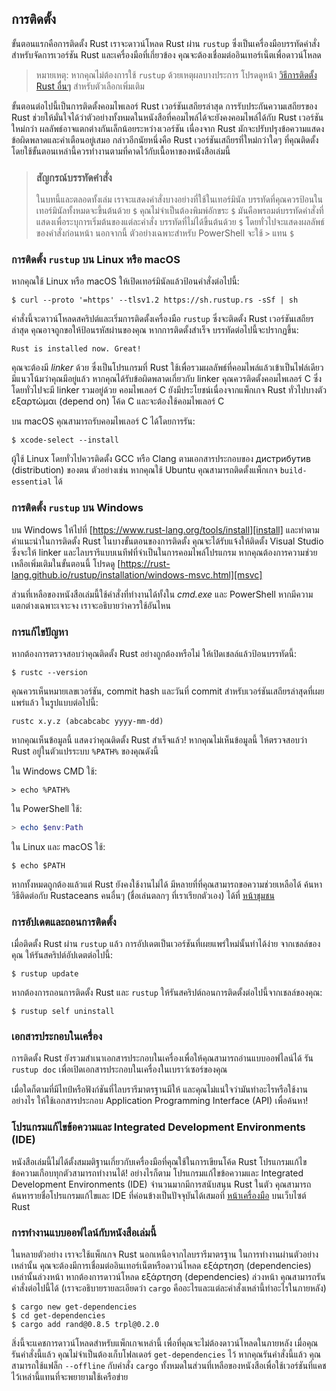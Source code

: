 ## การติดตั้ง

ขั้นตอนแรกคือการติดตั้ง Rust เราจะดาวน์โหลด Rust ผ่าน `rustup` ซึ่งเป็นเครื่องมือบรรทัดคำสั่งสำหรับจัดการเวอร์ชัน Rust และเครื่องมือที่เกี่ยวข้อง คุณจะต้องเชื่อมต่ออินเทอร์เน็ตเพื่อดาวน์โหลด

> หมายเหตุ: หากคุณไม่ต้องการใช้ `rustup` ด้วยเหตุผลบางประการ โปรดดูหน้า [วิธีการติดตั้ง Rust อื่นๆ][otherinstall] สำหรับตัวเลือกเพิ่มเติม

ขั้นตอนต่อไปนี้เป็นการติดตั้งคอมไพเลอร์ Rust เวอร์ชันเสถียรล่าสุด การรับประกันความเสถียรของ Rust ช่วยให้มั่นใจได้ว่าตัวอย่างทั้งหมดในหนังสือที่คอมไพล์ได้จะยังคงคอมไพล์ได้กับ Rust เวอร์ชันใหม่กว่า ผลลัพธ์อาจแตกต่างกันเล็กน้อยระหว่างเวอร์ชัน เนื่องจาก Rust มักจะปรับปรุงข้อความแสดงข้อผิดพลาดและคำเตือนอยู่เสมอ กล่าวอีกนัยหนึ่งคือ Rust เวอร์ชันเสถียรที่ใหม่กว่าใดๆ ที่คุณติดตั้งโดยใช้ขั้นตอนเหล่านี้ควรทำงานตามที่คาดไว้กับเนื้อหาของหนังสือเล่มนี้

> ### สัญกรณ์บรรทัดคำสั่ง
>
> ในบทนี้และตลอดทั้งเล่ม เราจะแสดงคำสั่งบางอย่างที่ใช้ในเทอร์มินัล บรรทัดที่คุณควรป้อนในเทอร์มินัลทั้งหมดจะขึ้นต้นด้วย `$` คุณไม่จำเป็นต้องพิมพ์อักขระ `$` มันคือพรอมต์บรรทัดคำสั่งที่แสดงเพื่อระบุการเริ่มต้นของแต่ละคำสั่ง บรรทัดที่ไม่ได้ขึ้นต้นด้วย `$` โดยทั่วไปจะแสดงผลลัพธ์ของคำสั่งก่อนหน้า นอกจากนี้ ตัวอย่างเฉพาะสำหรับ PowerShell จะใช้ `>` แทน `$`

### การติดตั้ง `rustup` บน Linux หรือ macOS

หากคุณใช้ Linux หรือ macOS ให้เปิดเทอร์มินัลแล้วป้อนคำสั่งต่อไปนี้:

```console
$ curl --proto '=https' --tlsv1.2 https://sh.rustup.rs -sSf | sh
```

คำสั่งนี้จะดาวน์โหลดสคริปต์และเริ่มการติดตั้งเครื่องมือ `rustup` ซึ่งจะติดตั้ง Rust เวอร์ชันเสถียรล่าสุด คุณอาจถูกขอให้ป้อนรหัสผ่านของคุณ หากการติดตั้งสำเร็จ บรรทัดต่อไปนี้จะปรากฏขึ้น:

```text
Rust is installed now. Great!
```

คุณจะต้องมี _linker_ ด้วย ซึ่งเป็นโปรแกรมที่ Rust ใช้เพื่อรวมผลลัพธ์ที่คอมไพล์แล้วเข้าเป็นไฟล์เดียว มีแนวโน้มว่าคุณมีอยู่แล้ว หากคุณได้รับข้อผิดพลาดเกี่ยวกับ linker คุณควรติดตั้งคอมไพเลอร์ C ซึ่งโดยทั่วไปจะมี linker รวมอยู่ด้วย คอมไพเลอร์ C ยังมีประโยชน์เนื่องจากแพ็กเกจ Rust ทั่วไปบางตัว εξαρτώμαι (depend on) โค้ด C และจะต้องใช้คอมไพเลอร์ C

บน macOS คุณสามารถรับคอมไพเลอร์ C ได้โดยการรัน:

```console
$ xcode-select --install
```

ผู้ใช้ Linux โดยทั่วไปควรติดตั้ง GCC หรือ Clang ตามเอกสารประกอบของ дистрибутив (distribution) ของตน ตัวอย่างเช่น หากคุณใช้ Ubuntu คุณสามารถติดตั้งแพ็กเกจ `build-essential` ได้

### การติดตั้ง `rustup` บน Windows

บน Windows ให้ไปที่ [https://www.rust-lang.org/tools/install][install] และทำตามคำแนะนำในการติดตั้ง Rust ในบางขั้นตอนของการติดตั้ง คุณจะได้รับแจ้งให้ติดตั้ง Visual Studio ซึ่งจะให้ linker และไลบรารีแบบเนทีฟที่จำเป็นในการคอมไพล์โปรแกรม หากคุณต้องการความช่วยเหลือเพิ่มเติมในขั้นตอนนี้ โปรดดู [https://rust-lang.github.io/rustup/installation/windows-msvc.html][msvc]

ส่วนที่เหลือของหนังสือเล่มนี้ใช้คำสั่งที่ทำงานได้ทั้งใน _cmd.exe_ และ PowerShell หากมีความแตกต่างเฉพาะเจาะจง เราจะอธิบายว่าควรใช้อันไหน

### การแก้ไขปัญหา

หากต้องการตรวจสอบว่าคุณติดตั้ง Rust อย่างถูกต้องหรือไม่ ให้เปิดเชลล์แล้วป้อนบรรทัดนี้:

```console
$ rustc --version
```

คุณควรเห็นหมายเลขเวอร์ชัน, commit hash และวันที่ commit สำหรับเวอร์ชันเสถียรล่าสุดที่เผยแพร่แล้ว ในรูปแบบต่อไปนี้:

```text
rustc x.y.z (abcabcabc yyyy-mm-dd)
```

หากคุณเห็นข้อมูลนี้ แสดงว่าคุณติดตั้ง Rust สำเร็จแล้ว! หากคุณไม่เห็นข้อมูลนี้ ให้ตรวจสอบว่า Rust อยู่ในตัวแปรระบบ `%PATH%` ของคุณดังนี้

ใน Windows CMD ใช้:

```console
> echo %PATH%
```

ใน PowerShell ใช้:

```powershell
> echo $env:Path
```

ใน Linux และ macOS ใช้:

```console
$ echo $PATH
```

หากทั้งหมดถูกต้องแล้วแต่ Rust ยังคงใช้งานไม่ได้ มีหลายที่ที่คุณสามารถขอความช่วยเหลือได้ ค้นหาวิธีติดต่อกับ Rustaceans คนอื่นๆ (ชื่อเล่นตลกๆ ที่เราเรียกตัวเอง) ได้ที่ [หน้าชุมชน][community]

### การอัปเดตและถอนการติดตั้ง

เมื่อติดตั้ง Rust ผ่าน `rustup` แล้ว การอัปเดตเป็นเวอร์ชันที่เผยแพร่ใหม่นั้นทำได้ง่าย จากเชลล์ของคุณ ให้รันสคริปต์อัปเดตต่อไปนี้:

```console
$ rustup update
```

หากต้องการถอนการติดตั้ง Rust และ `rustup` ให้รันสคริปต์ถอนการติดตั้งต่อไปนี้จากเชลล์ของคุณ:

```console
$ rustup self uninstall
```

### เอกสารประกอบในเครื่อง

การติดตั้ง Rust ยังรวมสำเนาเอกสารประกอบในเครื่องเพื่อให้คุณสามารถอ่านแบบออฟไลน์ได้ รัน `rustup doc` เพื่อเปิดเอกสารประกอบในเครื่องในเบราว์เซอร์ของคุณ

เมื่อใดก็ตามที่มีไทป์หรือฟังก์ชันที่ไลบรารีมาตรฐานมีให้ และคุณไม่แน่ใจว่ามันทำอะไรหรือใช้งานอย่างไร ให้ใช้เอกสารประกอบ Application Programming Interface (API) เพื่อค้นหา!

### โปรแกรมแก้ไขข้อความและ Integrated Development Environments (IDE)

หนังสือเล่มนี้ไม่ได้ตั้งสมมติฐานเกี่ยวกับเครื่องมือที่คุณใช้ในการเขียนโค้ด Rust โปรแกรมแก้ไขข้อความเกือบทุกตัวสามารถทำงานได้! อย่างไรก็ตาม โปรแกรมแก้ไขข้อความและ Integrated Development Environments (IDE) จำนวนมากมีการสนับสนุน Rust ในตัว คุณสามารถค้นหารายชื่อโปรแกรมแก้ไขและ IDE ที่ค่อนข้างเป็นปัจจุบันได้เสมอที่ [หน้าเครื่องมือ][tools] บนเว็บไซต์ Rust

### การทำงานแบบออฟไลน์กับหนังสือเล่มนี้

ในหลายตัวอย่าง เราจะใช้แพ็กเกจ Rust นอกเหนือจากไลบรารีมาตรฐาน ในการทำงานผ่านตัวอย่างเหล่านั้น คุณจะต้องมีการเชื่อมต่ออินเทอร์เน็ตหรือดาวน์โหลด εξάρτηση (dependencies) เหล่านั้นล่วงหน้า หากต้องการดาวน์โหลด εξάρτηση (dependencies) ล่วงหน้า คุณสามารถรันคำสั่งต่อไปนี้ได้ (เราจะอธิบายรายละเอียดว่า `cargo` คืออะไรและแต่ละคำสั่งเหล่านี้ทำอะไรในภายหลัง)

```console
$ cargo new get-dependencies
$ cd get-dependencies
$ cargo add rand@0.8.5 trpl@0.2.0
```

สิ่งนี้จะแคชการดาวน์โหลดสำหรับแพ็กเกจเหล่านี้ เพื่อที่คุณจะไม่ต้องดาวน์โหลดในภายหลัง เมื่อคุณรันคำสั่งนี้แล้ว คุณไม่จำเป็นต้องเก็บโฟลเดอร์ `get-dependencies` ไว้ หากคุณรันคำสั่งนี้แล้ว คุณสามารถใช้แฟล็ก `--offline` กับคำสั่ง `cargo` ทั้งหมดในส่วนที่เหลือของหนังสือเพื่อใช้เวอร์ชันที่แคชไว้เหล่านี้แทนที่จะพยายามใช้เครือข่าย

[otherinstall]: https://forge.rust-lang.org/infra/other-installation-methods.html
[install]: https://www.rust-lang.org/tools/install
[msvc]: https://rust-lang.github.io/rustup/installation/windows-msvc.html
[community]: https://www.rust-lang.org/community
[tools]: https://www.rust-lang.org/tools
